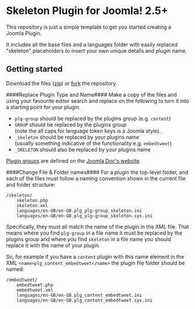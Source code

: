 Skeleton Plugin for Joomla! 2.5+
================================

This repository is just a simple template to get you started creating a Joomla Plugin.

It includes all the base files and a languages folder with easily replaced "skeleton" placeholders to insert your own unique details and plugin name.

Getting started
---------------
Download the files ([zip][3]) or [fork][4] the repository.

####Replace Plugin Type and Name####
Make a copy of the files and using your favourite editor search and replace on the following to turn it into a starting point for your plugin.

- `plg-group` should be replaced by the plugins group (e.g. `content`)
- `GROUP` should be replaced by the plugins group<br />(note the all caps for language token keys is a Joomla style).
- `_skeleton` should be replaced by your plugins name<br />(usually something indicative of the functionality e.g. `embedtweet`)
- `_SKELETON` should also be replaced by your plugins name

[Plugin groups][1] are defined on the [Joomla Doc's website][2].

####Change File & Folder names####
For a plugin the top-level folder, and each of the files must follow a naming convention shown in the current file and folder structure:

	/skeleton/
		skeleton.php
		skeleton.xml
		languages/en-GB/en-GB.plg_plg-group_skeleton.ini
		languages/en-GB/en-GB.plg_plg-group_skeleton.sys.ini

Specifically, they must all match the name of the plugin in the XML file. That means where you find `plg-group` in a file name it must be replaced by the plugins group and where you find `skeleton` in a file name you should replace it with the name of your plugin.

So, for example if you have a `content` plugin with this name element in the XML `<name>plg_content_embedtweet</name>` the plugin file folder should be named:

	/embedtweet/
		embedtweet.php
		embedtweet.xml
		languages/en-GB/en-GB.plg_content_embedtweet.ini
		languages/en-GB/en-GB.plg_content_embedtweet.sys.ini


[1]: http://docs.joomla.org/Plugin/Events
[2]: http://docs.joomla.org
[3]: https://github.com/cppl/Skeleton-Plugin-for-Joomla/archive/master.zip
[4]: https://github.com/cppl/Skeleton-Plugin-for-Joomla/fork